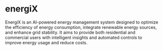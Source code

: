 # energiX
EnergiX is an AI-powered energy management system designed to optimize the efficiency of energy consumption, integrate renewable energy sources, and enhance grid stability. It aims to provide both residential and commercial users with intelligent insights and automated controls to improve energy usage and reduce costs.
